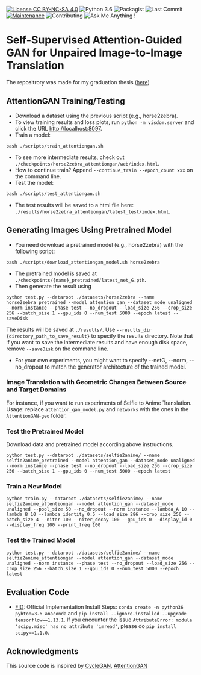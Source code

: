 [![License CC BY-NC-SA 4.0](https://img.shields.io/badge/license-CC4.0-blue.svg)](https://github.com/Ha0Tang/AttentionGAN/blob/master/LICENSE.md)
![Python 3.6](https://img.shields.io/badge/python-3.6-green.svg)
![Packagist](https://img.shields.io/badge/Pytorch-0.4.1-red.svg)
![Last Commit](https://img.shields.io/github/last-commit/Ha0Tang/AttentionGAN)
[![Maintenance](https://img.shields.io/badge/Maintained%3F-yes-blue.svg)]((https://github.com/Ha0Tang/AttentionGAN/graphs/commit-activity))
![Contributing](https://img.shields.io/badge/contributions-welcome-brightgreen.svg?style=flat)
![Ask Me Anything !](https://img.shields.io/badge/Ask%20me-anything-1abc9c.svg)

# Self-Supervised Attention-Guided GAN for Unpaired Image-to-Image Translation

The repositrory was made for my graduation thesis ([here](https://github.com/a2m5i/MyGraduationThesis))

## AttentionGAN Training/Testing
- Download a dataset using the previous script (e.g., horse2zebra).
- To view training results and loss plots, run `python -m visdom.server` and click the URL [http://localhost:8097](http://localhost:8097).
- Train a model:
```
bash ./scripts/train_attentiongan.sh
```
- To see more intermediate results, check out `./checkpoints/horse2zebra_attentiongan/web/index.html`.
- How to continue train? Append `--continue_train --epoch_count xxx` on the command line.
- Test the model:
```
bash ./scripts/test_attentiongan.sh
```
- The test results will be saved to a html file here: `./results/horse2zebra_attentiongan/latest_test/index.html`.

## Generating Images Using Pretrained Model
- You need download a pretrained model (e.g., horse2zebra) with the following script:
```
bash ./scripts/download_attentiongan_model.sh horse2zebra
```
- The pretrained model is saved at `./checkpoints/{name}_pretrained/latest_net_G.pth`. 
- Then generate the result using
```
python test.py --dataroot ./datasets/horse2zebra --name horse2zebra_pretrained --model attention_gan --dataset_mode unaligned --norm instance --phase test --no_dropout --load_size 256 --crop_size 256 --batch_size 1 --gpu_ids 0 --num_test 5000 --epoch latest --saveDisk
```
The results will be saved at `./results/`. Use `--results_dir {directory_path_to_save_result}` to specify the results directory. Note that if you want to save the intermediate results and have enough disk space, remove `--saveDisk` on the command line.

- For your own experiments, you might want to specify --netG, --norm, --no_dropout to match the generator architecture of the trained model.

### Image Translation with Geometric Changes Between Source and Target Domains
For instance, if you want to run experiments of Selfie to Anime Translation. Usage: replace `attention_gan_model.py` and `networks` with the ones in the `AttentionGAN-geo` folder.

### Test the Pretrained Model 
Download data and pretrained model according above instructions.

`python test.py --dataroot ./datasets/selfie2anime/ --name selfie2anime_pretrained --model attention_gan --dataset_mode unaligned --norm instance --phase test --no_dropout --load_size 256 --crop_size 256 --batch_size 1 --gpu_ids 0 --num_test 5000 --epoch latest`

### Train a New Model
`python train.py --dataroot ./datasets/selfie2anime/ --name selfie2anime_attentiongan --model attention_gan --dataset_mode unaligned --pool_size 50 --no_dropout --norm instance --lambda_A 10 --lambda_B 10 --lambda_identity 0.5 --load_size 286 --crop_size 256 --batch_size 4 --niter 100 --niter_decay 100 --gpu_ids 0 --display_id 0 --display_freq 100 --print_freq 100`

### Test the Trained Model
`python test.py --dataroot ./datasets/selfie2anime/ --name selfie2anime_attentiongan --model attention_gan --dataset_mode unaligned --norm instance --phase test --no_dropout --load_size 256 --crop_size 256 --batch_size 1 --gpu_ids 0 --num_test 5000 --epoch latest`

## Evaluation Code
- [FID](https://github.com/bioinf-jku/TTUR): Official Implementation
  Install Steps: `conda create -n python36 pyhton=3.6 anaconda` and `pip install --ignore-installed --upgrade tensorflow==1.13.1`. If you encounter the issue `AttributeError: module 'scipy.misc' has no attribute 'imread'`, please do `pip install scipy==1.1.0`.

## Acknowledgments
This source code is inspired by [CycleGAN](https://github.com/junyanz/pytorch-CycleGAN-and-pix2pix), [AttentionGAN](https://github.com/Ha0Tang/AttentionGAN)

